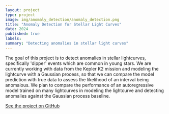 ```yaml
---
layout: project
type: project
image: img/anomaly_detection/anomaly_detection.png
title: "Anomaly Detection for Stellar Light Curves"
date: 2024
published: true
labels:
summary: "Detecting anomalies in stellar light curves"
---
```


The goal of this project is to detect anomalies in stellar lightcurves, specifically 'dipper' events which are common in young stars. We are currently working with data from the Kepler K2 mission and modeling the lightcurve with a Gaussian process, so that we can compare the model prediction with true data to assess the likelihood of an interval being anomalous. We plan to compare the performance of an autoregressive model trained on many lightcurves in modeling the lightcurve and detecting anomalies against the Gaussian process baseline.

[See the project on GitHub](https://github.com/linneawolniewicz/dipper-detection)